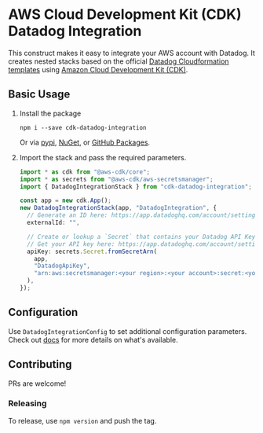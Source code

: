 # AWS Cloud Development Kit (CDK) Datadog Integration

This construct makes it easy to integrate your AWS account with Datadog. It
creates nested stacks based on the official
[Datadog Cloudformation templates](https://github.com/DataDog/cloudformation-template/blob/master/aws/main.yaml)
using [Amazon Cloud Development Kit (CDK)](https://aws.amazon.com/cdk/).

## Basic Usage

1. Install the package

   ```console
   npm i --save cdk-datadog-integration
   ```

   Or via [pypi](https://pypi.org/project/cdk-datadog-integration/),
   [NuGet](https://www.nuget.org/packages/BenLimmer.CdkDatadogIntegration/), or
   [GitHub Packages](https://github.com/blimmer/cdk-datadog-integration/packages).

1. Import the stack and pass the required parameters.

   ```ts
   import * as cdk from "@aws-cdk/core";
   import * as secrets from "@aws-cdk/aws-secretsmanager";
   import { DatadogIntegrationStack } from "cdk-datadog-integration";

   const app = new cdk.App();
   new DatadogIntegrationStack(app, "DatadogIntegration", {
     // Generate an ID here: https://app.datadoghq.com/account/settings#integrations/amazon-web-services
     externalId: "",

     // Create or lookup a `Secret` that contains your Datadog API Key
     // Get your API key here: https://app.datadoghq.com/account/settings#api
     apiKey: secrets.Secret.fromSecretArn(
       app,
       "DatadogApiKey",
       "arn:aws:secretsmanager:<your region>:<your account>:secret:<your secret name>"
     ),
   });
   ```

## Configuration

Use `DatadogIntegrationConfig` to set additional configuration parameters.
Check out [docs](https://github.com/blimmer/cdk-datadog-integration/blob/master/docs/interfaces/datadogintegrationconfig.md)
for more details on what's available.

## Contributing

PRs are welcome!

### Releasing

To release, use `npm version` and push the tag.

